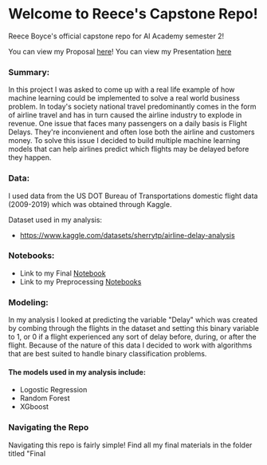 # Welcome to Reece's Capstone Repo!
Reece Boyce's official capstone repo for AI Academy semester 2!

You can view my Proposal [here](https://github.com/reboyce/CapstoneFinal/blob/main/Reece_Boyce_Capstone_Project_Proposal.pdf)!
You can view my Presentation [here]()

### Summary:
In this project I was asked to come up with a real life example of how machine learning could be implemented to solve a real world business problem. In today's society national travel predominantly comes in the form of airline travel and has in turn caused the airline industry to explode in revenue. One issue that faces many passengers on a daily basis is Flight Delays. They're inconvienent and often lose both the airline and customers money. To solve this issue I decided to build multiple machine learning models that can help airlines predict which flights may be delayed before they happen.

### Data:
I used data from the US DOT Bureau of Transportations domestic flight data (2009-2019) which was obtained through Kaggle.

Dataset used in my analysis:
* https://www.kaggle.com/datasets/sherrytp/airline-delay-analysis

### Notebooks:
* Link to my Final [Notebook](https://github.com/reboyce/CapstoneFinal/blob/main/FInal%20Analysis/Capstone-AirplaneDelayAnalysis.ipynb)
* Link to my Preprocessing [Notebooks](https://github.com/reboyce/CapstoneFinal/tree/main/Drafts)

### Modeling:
In my analysis I looked at predicting the variable "Delay" which was created by combing through the flights in the dataset and setting this binary variable to 1, or 0 if a flight experienced any sort of delay before, during, or after the flight. Because of the nature of this data I decided to work with algorithms that are best suited to handle binary classification problems. 
#### The models used in my analysis include:
* Logostic Regression 
* Random Forest
* XGboost

### Navigating the Repo
Navigating this repo is fairly simple! Find all my final materials in the folder titled "Final
